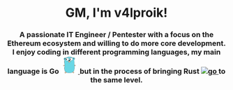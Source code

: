 <h1 align="center">GM, I'm v4lproik!</h1>

<h3 align="center">A passionate IT Engineer / Pentester with a focus on the Ethereum ecosystem and willing to do more core development. I enjoy coding in different programming languages, my main language is Go <a href="https://golang.org" target="_blank" rel="noreferrer"> <img src="https://raw.githubusercontent.com/devicons/devicon/master/icons/go/go-original.svg" alt="go" width="40" height="40"/> </a> but in the process of bringing Rust <a href="https://golang.org" target="_blank" rel="noreferrer"> <img src="https://raw.githubusercontent.com/v4lproik/v4lproik/master/icons/rust/ferris.png" alt="go" width="40" height="40"/> </a> to the same level.</h3>

